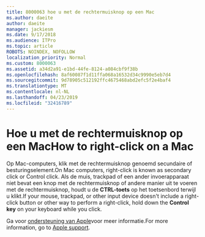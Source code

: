 ```yaml
---
title: 8000063 hoe u met de rechtermuisknop op een Mac
ms.author: daeite
author: daeite
manager: jackiesm
ms.date: 9/17/2018
ms.audience: ITPro
ms.topic: article
ROBOTS: NOINDEX, NOFOLLOW
localization_priority: Normal
ms.custom: 8000063
ms.assetid: a34d2a91-e1bd-44fe-8124-a084cbf9f38b
ms.openlocfilehash: 8af60087f1d11ffa068a16532d34c9990e5eb7d4
ms.sourcegitcommit: 9d78905c512192ffc4675468abd2efc5f2e4baf4
ms.translationtype: MT
ms.contentlocale: nl-NL
ms.lasthandoff: 04/23/2019
ms.locfileid: "32416789"
---
```

# <a name="how-to-right-click-on-a-mac"></a><span data-ttu-id="1622c-102">Hoe u met de rechtermuisknop op een Mac</span><span class="sxs-lookup"><span data-stu-id="1622c-102">How to right-click on a Mac</span></span>

<span data-ttu-id="1622c-103">Op Mac-computers, klik met de rechtermuisknop genoemd secundaire of besturingselement.</span><span class="sxs-lookup"><span data-stu-id="1622c-103">On Mac computers, right-click is known as secondary click or Control click.</span></span> <span data-ttu-id="1622c-104">Als de muis, trackpad of een ander invoerapparaat niet bevat een knop met de rechtermuisknop of andere manier uit te voeren met de rechtermuisknop, houdt u de **CTRL-toets** op het toetsenbord terwijl u klikt.</span><span class="sxs-lookup"><span data-stu-id="1622c-104">If your mouse, trackpad, or other input device doesn't include a right-click button or other way to perform a right-click, hold down the **Control key** on your keyboard while you click.</span></span> 
  
<span data-ttu-id="1622c-105">Ga voor [ondersteuning van Apple](https://go.microsoft.com/fwlink/?linkid=2022220&amp;clcid=0x409)voor meer informatie.</span><span class="sxs-lookup"><span data-stu-id="1622c-105">For more information, go to [Apple support](https://go.microsoft.com/fwlink/?linkid=2022220&amp;clcid=0x409).</span></span>
  

